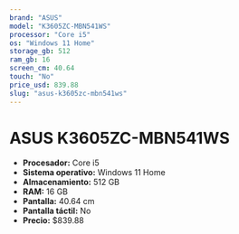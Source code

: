 ```yaml
---
brand: "ASUS"
model: "K3605ZC-MBN541WS"
processor: "Core i5"
os: "Windows 11 Home"
storage_gb: 512
ram_gb: 16
screen_cm: 40.64
touch: "No"
price_usd: 839.88
slug: "asus-k3605zc-mbn541ws"
---
```


# ASUS K3605ZC-MBN541WS

- **Procesador:** Core i5
- **Sistema operativo:** Windows 11 Home
- **Almacenamiento:** 512 GB
- **RAM:** 16 GB
- **Pantalla:** 40.64 cm
- **Pantalla táctil:** No
- **Precio:** $839.88

